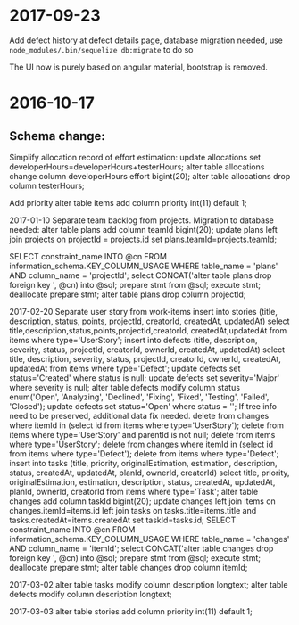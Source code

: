 2017-09-23
==========
Add defect history at defect details page, database migration needed, use `node_modules/.bin/sequelize db:migrate` to do so

The UI now is purely based on angular material, bootstrap is removed.

2016-10-17
==========

Schema change:
--------------
Simplify allocation record of effort estimation:
 update allocations set developerHours=developerHours+testerHours;
 alter table allocations change column developerHours effort bigint(20); 
 alter table allocations drop column testerHours;

Add priority
 alter table items add column priority int(11) default 1;

2017-01-10
Separate team backlog from projects.
Migration to database needed:
  alter table plans add column teamId bigint(20);
  update plans left join projects on projectId = projects.id set plans.teamId=projects.teamId;
  
  SELECT constraint_name INTO @cn FROM  information_schema.KEY_COLUMN_USAGE WHERE table_name = 'plans' AND column_name = 'projectId';
  select CONCAT('alter table plans drop foreign key ', @cn) into @sql;
  prepare stmt from @sql;
  execute stmt;
  deallocate prepare stmt;
  alter table plans drop column projectId;

2017-02-20
Separate user story from work-items
  insert into stories (title, description, status, points, projectId, creatorId, createdAt, updatedAt) 
    select title,description,status,points,projectId,creatorId, createdAt,updatedAt from items where type='UserStory';
  insert into defects (title, description, severity, status, projectId, creatorId, ownerId, createdAt, updatedAt) 
    select title, description, severity, status, projectId, creatorId, ownerId, createdAt, updatedAt from items where type='Defect';
  update defects set status='Created' where status is null;
  update defects set severity='Major' where severity is null;
  alter table defects modify column status enum('Open', 'Analyzing', 'Declined', 'Fixing', 'Fixed', 'Testing', 'Failed', 'Closed');
  update defects set status='Open' where status = '';
If tree info need to be preserved, additional data fix needed.
  delete from changes where itemId in (select id from items where type='UserStory');
  delete from items where type='UserStory' and parentId is not null;
  delete from items where type='UserStory';
  delete from changes where itemId in (select id from items where type='Defect');
  delete from items where type='Defect';
  insert into tasks (title, priority, originalEstimation, estimation, description, status, createdAt, updatedAt, planId, ownerId, creatorId) select title, priority, originalEstimation, estimation, description, status, createdAt, updatedAt, planId, ownerId, creatorId from items where type='Task';
  alter table changes add column taskId bigint(20);
  update changes left join items on changes.itemId=items.id left join tasks on tasks.title=items.title and tasks.createdAt=items.createdAt set taskId=tasks.id;
  SELECT constraint_name INTO @cn FROM  information_schema.KEY_COLUMN_USAGE WHERE table_name = 'changes' AND column_name = 'itemId';
  select CONCAT('alter table changes drop foreign key ', @cn) into @sql;
  prepare stmt from @sql;
  execute stmt;
  deallocate prepare stmt;
  alter table changes drop column itemId;

2017-03-02
  alter table tasks modify column description longtext;
  alter table defects modify column description longtext;
  
2017-03-03
  alter table stories add column priority int(11) default 1;
  
